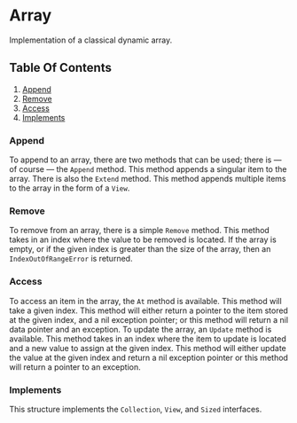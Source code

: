 # Array
Implementation of a classical dynamic array.

## Table Of Contents
1. [Append](#append)
2. [Remove](#remove)
3. [Access](#access)
4. [Implements](#implements)

### Append
To append to an array, there are two methods that can be used; there is &mdash; of course &mdash; the `Append` method. This method appends a singular item to the array. There is also the `Extend` method. This method appends multiple items to the array in the form of a `View`.

### Remove
To remove from an array, there is a simple `Remove` method. This method takes in an index where the value to be removed is located. If the array is empty, or if the given index is greater than the size of the array, then an `IndexOutOfRangeError` is returned.

### Access
To access an item in the array, the `At` method is available. This method will take a given index. This method will either return a pointer to the item stored at the given index, and a nil exception pointer; or this method will return a nil data pointer and an exception. To update the array, an `Update` method is available. This method takes in an index where the item to update is located and a new value to assign at the given index. This method will either update the value at the given index and return a nil exception pointer or this method will return a pointer to an exception.

### Implements
This structure implements the `Collection`, `View`, and `Sized` interfaces.